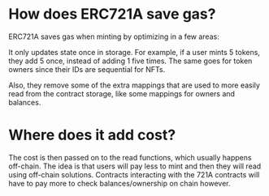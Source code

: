# How does ERC721A save gas?

ERC721A saves gas when minting by optimizing in a few areas:

It only updates state once in storage. For example, if a user mints 5 tokens, they add 5 once, instead of adding 1 five times.
The same goes for token owners since their IDs are sequential for NFTs.

Also, they remove some of the extra mappings that are used to more easily read from the contract storage, like some mappings for owners and balances.

# Where does it add cost?

The cost is then passed on to the read functions, which usually happens off-chain. The idea is that users will pay less to mint and then they will read using off-chain solutions. Contracts interacting with the 721A contracts will have to pay more to check balances/ownership on chain however.

